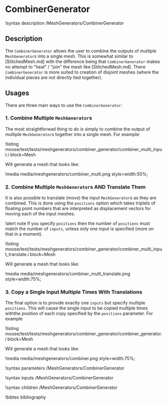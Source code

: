 # CombinerGenerator

!syntax description /MeshGenerators/CombinerGenerator

## Description

The `CombinerGenerator` allows the user to combine the outputs of multiple `MeshGenerator`s into a single mesh.  This is somewhat similar to [StitchedMesh.md] with the difference being that `CombinerGenerator` makes no attempt to "heal" / "join" the mesh like [StitchedMesh.md].  There `CombinerGenerator` is more suited to creation of disjoint meshes (where the individual pieces are not directly tied together).

## Usages

There are three main ways to use the `CombinerGenerator`:

### 1. Combine Multiple `MeshGenerator`s

The most straightforwad thing to do is simply to combine the output of multiple `MeshGenerator`s together into a single mesh.  For example:

!listing moose/test/tests/meshgenerators/combiner_generator/combiner_multi_input.i
         block=Mesh

Will generate a mesh that looks like:

!media media/meshgenerators/combiner_multi.png style=width:50%;


### 2. Combine Multiple `MeshGenerator`s AND Translate Them

It is also possible to translate (move) the input `MeshGenerator`s as they are combined.  This is done using the `positions` option which takes triplets of floating point numbers that are interpreted as displacement vectors for moving each of the input meshes.

!alert note
If you specify `positions` then the number of `positions` must match the number of `inputs`, unless only one input is specified (more on that in a moment).

!listing moose/test/tests/meshgenerators/combiner_generator/combiner_multi_input_translate.i
         block=Mesh

Will generate a mesh that looks like:

!media media/meshgenerators/combiner_multi_translate.png style=width:75%;

### 3. Copy a Single Input Multiple Times With Translations

The final option is to provide exactly one `inputs` but specify multiple `positions`.  This will cause the single input to be copied multiple times withthe position of each copy specified by the `positions` parameter.  For example

!listing moose/test/tests/meshgenerators/combiner_generator/combiner_generator.i
         block=Mesh

Will generate a mesh that looks like:

!media media/meshgenerators/combiner.png style=width:75%;

!syntax parameters /MeshGenerators/CombinerGenerator

!syntax inputs /MeshGenerators/CombinerGenerator

!syntax children /MeshGenerators/CombinerGenerator

!bibtex bibliography
